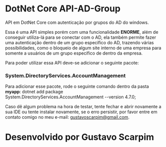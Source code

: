 # DotNet Core API-AD-Group #

API em DotNet Core com autenticação por grupos do AD do windows. 

<p>Essa é uma API simples porém com uma funcionalidade <b>ENORME</b>, além de conseguir utiliza-lá 
para se conectar com o AD, ela também permite fazer uma autenticação dentro de um grupo específico do AD, 
trazendo várias possíbilidades, como o bloqueio de algum site interno de uma empresa
para somente a usuários de um grupo específico de dentro da empresa.</p>

Para poder utilizar essa API deve-se adicionar o seguinte pacote:

<h3>System.DirectoryServices.AccountManagement</h3>

<p>Para adicionar esse pacote, rode o seguinte comando dentro da pasta <b>myapp</b>:
dotnet add package System.DirectoryServices.AccountManagement --version 4.7.0;</p>

Caso dê algum problema na hora de testar, tente fechar e abrir novamente a sua IDE ou tente instalar novamente,
se o erro persistir, por favor entre em contato comigo no meu e-mail: gustavoscarpim@gmail.com.

<h1>Desenvolvido por Gustavo Scarpim</h1>
